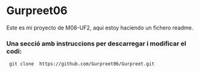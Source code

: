 # Gurpreet06

 Este es mi proyecto de M08-UF2, aqui estoy haciendo un fichero readme. 
 
 ### Una secció amb instruccions per descarregar i modificar el codi:
  ```
   git clone  https://github.com/Gurpreet06/Gurpreet.git
 ```